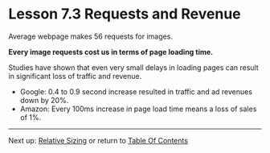# Lesson 7.3 Requests and Revenue

Average webpage makes 56 requests for images.

**Every image requests cost us in terms of page loading time.**

Studies have shown that even very small delays in loading pages can result in significant loss of traffic and revenue.
- Google: 0.4 to 0.9 second increase resulted in traffic and ad revenues down by 20%.
- Amazon: Every 100ms increase in page load time means a loss of sales of 1%.

- - -
Next up: [Relative Sizing](ND024_Part2_Lesson07_04.md) or return to [Table Of Contents](./ND024_TableOfContents.md)
